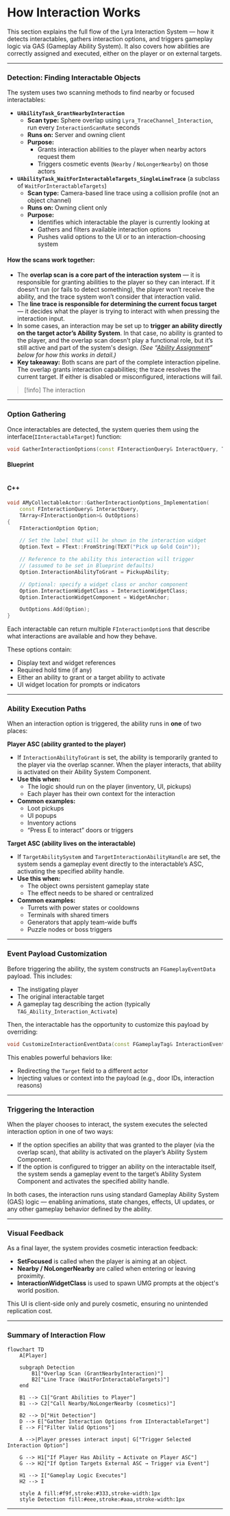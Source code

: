 # How Interaction Works

This section explains the full flow of the Lyra Interaction System — how it detects interactables, gathers interaction options, and triggers gameplay logic via GAS (Gameplay Ability System). It also covers how abilities are correctly assigned and executed, either on the player or on external targets.

***

### Detection: Finding Interactable Objects

The system uses  two scanning methods to find nearby or focused interactables:

* **`UAbilityTask_GrantNearbyInteraction`**
  * **Scan type:** Sphere overlap using `Lyra_TraceChannel_Interaction`, run every `InteractionScanRate` seconds
  * **Runs on:** Server and owning client
  * **Purpose:**
    * Grants interaction abilities to the player when nearby actors request them
    * Triggers cosmetic events (`Nearby` / `NoLongerNearby`) on those actors
* **`UAbilityTask_WaitForInteractableTargets_SingleLineTrace`** (a subclass of `WaitForInteractableTargets`)
  * **Scan type:** Camera-based line trace using a collision profile (not an object channel)
  * **Runs on:** Owning client only
  * **Purpose:**
    * Identifies which interactable the player is currently looking at
    * Gathers and filters available interaction options
    * Pushes valid options to the UI or to an interaction-choosing system

#### How the scans work together:

* The **overlap scan is a core part of the interaction system** — it is responsible for granting abilities to the player so they can interact. If it doesn't run (or fails to detect something), the player won’t receive the ability, and the trace system won’t consider that interaction valid.
* The **line trace is responsible for determining the current focus target** — it decides what the player is trying to interact with when pressing the interaction input.
* In some cases, an interaction may be set up to **trigger an ability directly on the target actor’s Ability System**. In that case, no ability is granted to the player, and the overlap scan doesn’t play a functional role, but it’s still active and part of the system's design. _(See “_[_Ability Assignment_](how-interaction-works.md#ability-assignment-two-approaches)_” below for how this works in detail.)_
* **Key takeaway:** Both scans are part of the complete interaction pipeline. The overlap grants interaction capabilities; the trace resolves the current target. If either is disabled or misconfigured, interactions will fail.

> [!info]
> The interaction&#x20;

***

### Option Gathering

Once interactables are detected, the system queries them using the interface(`IInteractableTarget`) function:

```cpp
void GatherInteractionOptions(const FInteractionQuery& InteractQuery, TArray<FInteractionOption>& OutOptions);
```

<!-- tabs:start -->
#### **Blueprint**
<img src=".gitbook/assets/image (132).png" alt="" title="B_ExtractionHero Lootable Dead Body Example">


#### **C++**
```cpp
void AMyCollectableActor::GatherInteractionOptions_Implementation(
    const FInteractionQuery& InteractQuery,
    TArray<FInteractionOption>& OutOptions)
{
    FInteractionOption Option;

    // Set the label that will be shown in the interaction widget
    Option.Text = FText::FromString(TEXT("Pick up Gold Coin"));

    // Reference to the ability this interaction will trigger
    // (assumed to be set in Blueprint defaults)
    Option.InteractionAbilityToGrant = PickupAbility;

    // Optional: specify a widget class or anchor component
    Option.InteractionWidgetClass = InteractionWidgetClass;
    Option.InteractionWidgetComponent = WidgetAnchor;

    OutOptions.Add(Option);
}
```

<!-- tabs:end -->

Each interactable can return multiple `FInteractionOption`s that describe what interactions are available and how they behave.

These options contain:

* Display text and widget references
* Required hold time (if any)
* Either an ability to grant or a target ability to activate
* UI widget location for prompts or indicators

***

### Ability Execution Paths

When an interaction option is triggered, the ability runs in **one** of two places:

**Player ASC (ability granted to the player)**

* If `InteractionAbilityToGrant` is set, the ability is temporarily granted to the player via the overlap scanner. When the player interacts, that ability is activated on their Ability System Component.
* **Use this when:**
  * The logic should run on the player (inventory, UI, pickups)
  * Each player has their own context for the interaction
* **Common examples:**
  * Loot pickups
  * UI popups
  * Inventory actions
  * “Press E to interact” doors or triggers

**Target ASC (ability lives on the interactable)**

* If `TargetAbilitySystem` and `TargetInteractionAbilityHandle` are set, the system sends a gameplay event directly to the interactable’s ASC, activating the specified ability handle.
* **Use this when:**
  * The object owns persistent gameplay state
  * The effect needs to be shared or centralized
* **Common examples:**
  * Turrets with power states or cooldowns
  * Terminals with shared timers
  * Generators that apply team-wide buffs
  * Puzzle nodes or boss triggers

***

### Event Payload Customization

Before triggering the ability, the system constructs an `FGameplayEventData` payload. This includes:

* The instigating player
* The original interactable target
* A gameplay tag describing the action (typically `TAG_Ability_Interaction_Activate`)

Then, the interactable has the opportunity to customize this payload by overriding:

```cpp
void CustomizeInteractionEventData(const FGameplayTag& InteractionEventTag, FGameplayEventData& InOutEventData);
```

This enables powerful behaviors like:

* Redirecting the `Target` field to a different actor
* Injecting values or context into the payload (e.g., door IDs, interaction reasons)

***

### Triggering the Interaction

When the player chooses to interact, the system executes the selected interaction option in one of two ways:

* If the option specifies an ability that was granted to the player (via the overlap scan), that ability is activated on the player’s Ability System Component.
* If the option is configured to trigger an ability on the interactable itself, the system sends a gameplay event to the target’s Ability System Component and activates the specified ability handle.

In both cases, the interaction runs using standard Gameplay Ability System (GAS) logic — enabling animations, state changes, effects, UI updates, or any other gameplay behavior defined by the ability.

***

### Visual Feedback

As a final layer, the system provides cosmetic interaction feedback:

* **SetFocused** is called when the player is aiming at an object.
* **Nearby / NoLongerNearby** are called when entering or leaving proximity.
* **InteractionWidgetClass** is used to spawn UMG prompts at the object's world position.

This UI is client-side only and purely cosmetic, ensuring no unintended replication cost.

***

### Summary of Interaction Flow

```mermaid fullWidth="false"
flowchart TD
    A[Player]
    
    subgraph Detection
        B1["Overlap Scan (GrantNearbyInteraction)"]
        B2["Line Trace (WaitForInteractableTargets)"]
    end

    B1 --> C1["Grant Abilities to Player"]
    B1 --> C2["Call Nearby/NoLongerNearby (cosmetics)"]

    B2 --> D["Hit Detection"]
    D --> E["Gather Interaction Options from IInteractableTarget"]
    E --> F["Filter Valid Options"]

    A -->|Player presses interact input| G["Trigger Selected Interaction Option"]

    G --> H1["If Player Has Ability → Activate on Player ASC"]
    G --> H2["If Option Targets External ASC → Trigger via Event"]

    H1 --> I["Gameplay Logic Executes"]
    H2 --> I

    style A fill:#f9f,stroke:#333,stroke-width:1px
    style Detection fill:#eee,stroke:#aaa,stroke-width:1px

```

***
